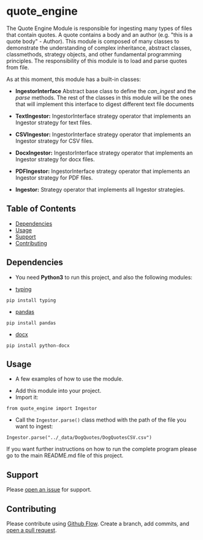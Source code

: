 # quote_engine

The Quote Engine Module is responsible for ingesting many types of files that contain quotes. A quote contains a body and an author (e.g. "this is a quote body" - Author). This module is composed of many classes to demonstrate the understanding of complex inheritance, abstract classes, classmethods, strategy objects, and other fundamental programming principles. The responsibility of this module is to load and parse quotes from file.

As at this moment, this module has a built-in classes:

- **IngestorInterface** Abstract base class to define the _can_ingest_ and the _parse_ methods. The rest of the classes in this module will be the ones that will implement this interface to digest different text file documents

- **TextIngestor:** IngestorInterface strategy operator that implements an Ingestor strategy for text files.
- **CSVIngestor:** IngestorInterface strategy operator that implements an Ingestor strategy for CSV files.
- **DocxIngestor:** IngestorInterface strategy operator that implements an Ingestor strategy for docx files.
- **PDFIngestor:** IngestorInterface strategy operator that implements an Ingestor strategy for PDF files.

- **Ingestor:** Strategy operator that implements all Ingestor strategies.

## Table of Contents

- [Dependencies](#dependencies)
- [Usage](#usage)
- [Support](#support)
- [Contributing](#contributing)

## Dependencies

- You need **Python3** to run this project, and also the following modules:

- [typing](https://pypi.org/project/typing/)

```
pip install typing
```

- [pandas](https://pypi.org/project/pandas/)

```
pip install pandas
```

- [docx](https://pypi.org/project/python-docx/)

```
pip install python-docx
```

## Usage

- A few examples of how to use the module.

* Add this module into your project.
* Import it:

```
from quote_engine import Ingestor
```

- Call the `Ingestor.parse()` class method with the path of the file you want to ingest:

```
Ingestor.parse("../_data/DogQuotes/DogQuotesCSV.csv")
```

If you want further instructions on how to run the complete program please go to the main README.md file of this project.

## Support

Please [open an issue](https://github.com/carlosloureda/meme-generator/issues/new) for support.

## Contributing

Please contribute using [Github Flow](https://guides.github.com/introduction/flow/). Create a branch, add commits, and [open a pull request](https://github.com/carlosloureda/meme-generator/compare/).
